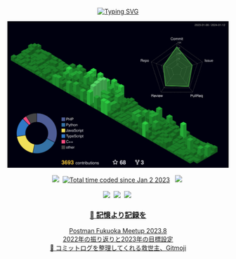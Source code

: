 <!-- Don't just fork or copy it. Star it, please 🥺  -->

<!-- For Stat Check
<p><img align="center" src="https://github-readme-streak-stats.herokuapp.com/?user=yuminn-k&" alt="yuminn-k" /></p>

![yuminn-k github stats](https://github-readme-stats.vercel.app/api?username=yuminn-k&show_icons=true&theme=material-palenight&hide_border=true&bg_color=20232a&icon_color=E3E3E3A8&text_color=fff&title_color=918FE0&count_private=true&line_height=28)
  ![most used language](https://github-readme-stats.vercel.app/api/top-langs/?username=yuminn-k&hide=scss,css,html&layout=compact&theme=material-palenight&hide_border=true&bg_color=20232a&icon_color=E3E3E3A8&text_color=fff&title_color=918FE0&count_private=true&langs_count=30&card_width=360)
-->

<div align="center">
<br><br><br>

  [![Typing SVG](https://readme-typing-svg.herokuapp.com?font=Oleo+Script&color=9D9ED2&size=35&center=true&vCenter=true&width=404&height=53&lines=%E3%80%80%E3%80%80Hi+there%2C+I'm+YuMin+Kim.+%E3%80%80%E3%80%80)](https://git.io/typing-svg)
  
  ![](./profile-3d-contrib/profile-night-green.svg)
  
  
  
  <p align="center">
    <a href="https://hits.seeyoufarm.com"><img src="https://hits.seeyoufarm.com/api/count/incr/badge.svg?url=https%3A%2F%2Fgithub.com%2Fyuminn-k&count_bg=%233573CD&title_bg=%23555555&icon=github.svg&icon_color=%23E7E7E7&title=hits&edge_flat=false"/></a>&nbsp 
    <a href="https://wakatime.com/@2a5b0c92-79d5-4609-b48d-2ca2d0bccde7"><img src="https://wakatime.com/badge/user/2a5b0c92-79d5-4609-b48d-2ca2d0bccde7.svg" alt="Total time coded since Jan 2 2023" /></a> &nbsp
    <a href="mailto:gimymuin40@gmail.com"><img src="https://img.shields.io/badge/Gmail-d14836?style=flat-square&logo=Gmail&logoColor=white&link=gimyumin40@gmail.com"/></a>&nbsp
   <br/><br/>
    <a href="https://yuminnk-devlog.vercel.app/"><img src="https://img.shields.io/badge/Tech blog-000000?style=flat-square&logo=Tistory&logoColor=white&link=https://yuminnk-devlog.vercel.app/"/></a>&nbsp
    <a href="https://qiita.com/yuminn-k"><img src="https://img.shields.io/badge/Qiita blog-11B48A?style=flat-square&logo=Qiita&logoColor=white&link=https://qiita.com/yuminn-k"/></a>&nbsp
    <a href="https://www.canva.com/design/DAFytbDXCuk/9BA88UDVrUlb7a_-YQG5Dw/view?utm_content=DAFytbDXCuk&utm_campaign=designshare&utm_medium=link&utm_source=editor"><img src="https://img.shields.io/badge/Portfolio-FA8072?style=flat-square&logo=opsgenie&logoColor=&link=https://www.canva.com/design/DAFytbDXCuk/9BA88UDVrUlb7a_-YQG5Dw/view?utm_content=DAFytbDXCuk&utm_campaign=designshare&utm_medium=link&utm_source=editor"/></a>&nbsp
  </p>
  
  ### [📝 記憶より記録を](https://yuminnk-devlog.vercel.app/)
  
  [Postman Fukuoka Meetup 2023.8](https://yuminnk-devlog.vercel.app/postman-fukuoka-meetup-20238)  
[2022年の振り返りと2023年の目標設定](https://yuminnk-devlog.vercel.app/2022%E5%B9%B4%E6%8C%AF%E8%BF%942023%E5%B9%B4%E7%9B%AE%E6%A8%99%E8%A8%AD%E5%AE%9A)  
[📝 コミットログを整理してくれる救世主、Gitmoji](https://yuminnk-devlog.vercel.app/%E6%95%B4%E7%90%86%E6%95%91%E4%B8%96%E4%B8%BBgitmoji)  

</div>
